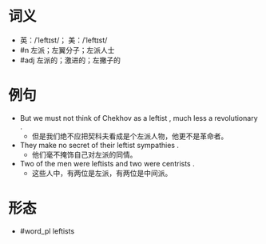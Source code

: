 # 词义
- 英：/ˈleftɪst/； 美：/ˈleftɪst/
- #n 左派；左翼分子；左派人士
- #adj 左派的；激进的；左撇子的
# 例句
- But we must not think of Chekhov as a leftist , much less a revolutionary .
	- 但是我们绝不应把契科夫看成是个左派人物，他更不是革命者。
- They make no secret of their leftist sympathies .
	- 他们毫不掩饰自己对左派的同情。
- Two of the men were leftists and two were centrists .
	- 这些人中，有两位是左派，有两位是中间派。
# 形态
- #word_pl leftists
